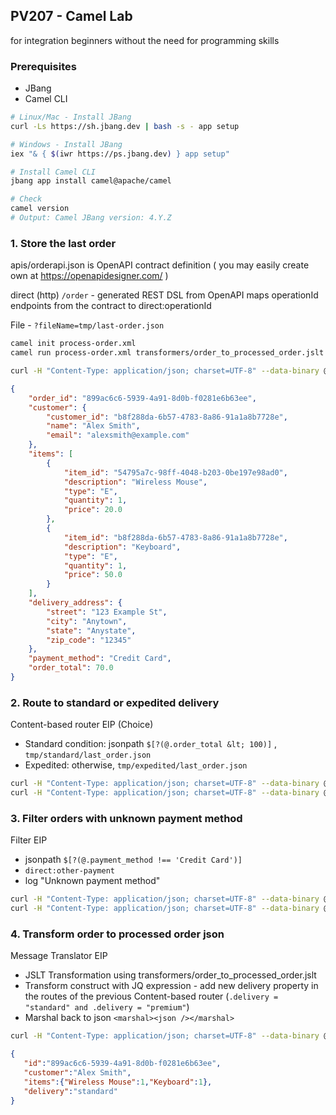 ## PV207 - Camel Lab

for integration beginners without the need for programming skills

### Prerequisites

- JBang
- Camel CLI

```bash
# Linux/Mac - Install JBang
curl -Ls https://sh.jbang.dev | bash -s - app setup

# Windows - Install JBang
iex "& { $(iwr https://ps.jbang.dev) } app setup"

# Install Camel CLI
jbang app install camel@apache/camel

# Check
camel version
# Output: Camel JBang version: 4.Y.Z
```

### 1. Store the last order

apis/orderapi.json is OpenAPI contract definition ( you may easily create own at https://openapidesigner.com/ )

direct (http) `/order` - generated REST DSL from OpenAPI maps operationId endpoints from the contract to direct:operationId 

File - `?fileName=tmp/last-order.json`

```bash
camel init process-order.xml
camel run process-order.xml transformers/order_to_processed_order.jslt --dev --open-api apis/orderapi.json

curl -H "Content-Type: application/json; charset=UTF-8" --data-binary @inputs/order.json http://0.0.0.0:8080/order
```

```json
{
    "order_id": "899ac6c6-5939-4a91-8d0b-f0281e6b63ee",
    "customer": {
        "customer_id": "b8f288da-6b57-4783-8a86-91a1a8b7728e",
        "name": "Alex Smith",
        "email": "alexsmith@example.com"
    },
    "items": [
        {
            "item_id": "54795a7c-98ff-4048-b203-0be197e98ad0",
            "description": "Wireless Mouse",
            "type": "E",
            "quantity": 1,
            "price": 20.0
        },
        {
            "item_id": "b8f288da-6b57-4783-8a86-91a1a8b7728e",
            "description": "Keyboard",
            "type": "E",
            "quantity": 1,
            "price": 50.0
        }
    ],
    "delivery_address": {
        "street": "123 Example St",
        "city": "Anytown",
        "state": "Anystate",
        "zip_code": "12345"
    },
    "payment_method": "Credit Card",
    "order_total": 70.0
}

```

### 2. Route to standard or expedited delivery

Content-based router EIP (Choice)

- Standard condition: jsonpath `$[?(@.order_total &lt; 100)]` , `tmp/standard/last_order.json`
- Expedited: otherwise, `tmp/expedited/last_order.json`

```bash
curl -H "Content-Type: application/json; charset=UTF-8" --data-binary @inputs/order.json http://0.0.0.0:8080/order
curl -H "Content-Type: application/json; charset=UTF-8" --data-binary @inputs/order_premium.json http://0.0.0.0:8080/order
```

### 3. Filter orders with unknown payment method

Filter EIP

- jsonpath `$[?(@.payment_method !== 'Credit Card')]`
- `direct:other-payment`
- log "Unknown payment method"

```bash
curl -H "Content-Type: application/json; charset=UTF-8" --data-binary @inputs/order.json http://0.0.0.0:8080/order
curl -H "Content-Type: application/json; charset=UTF-8" --data-binary @inputs/order_unknown.json http://0.0.0.0:8080/order
```

### 4. Transform order to processed order json

Message Translator EIP

- JSLT Transformation using transformers/order_to_processed_order.jslt
- Transform construct with JQ expression - add new delivery property in the routes of the previous Content-based router (`.delivery = "standard" and .delivery = "premium"`)
- Marshal back to json `<marshal><json /></marshal>`

```bash
curl -H "Content-Type: application/json; charset=UTF-8" --data-binary @inputs/order.json http://0.0.0.0:8080/order
```

```json
{
   "id":"899ac6c6-5939-4a91-8d0b-f0281e6b63ee",
   "customer":"Alex Smith",
   "items":{"Wireless Mouse":1,"Keyboard":1},
   "delivery":"standard"
}
```
